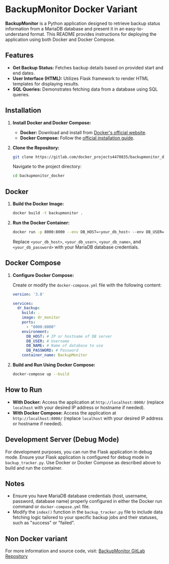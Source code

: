 # BackupMonitor Docker Variant

**BackupMonitor** is a Python application designed to retrieve backup status information from a MariaDB database and present it in an easy-to-understand format. This README provides instructions for deploying the application using both Docker and Docker Compose.

## Features

- **Get Backup Status:** Fetches backup details based on provided start and end dates.
- **User Interface (HTML):** Utilizes Flask framework to render HTML templates for displaying results.
- **SQL Queries:** Demonstrates fetching data from a database using SQL queries.

## Installation

1. **Install Docker and Docker Compose:**
   - **Docker:** Download and install from [Docker's official website](https://docs.docker.com/engine/install/).
   - **Docker Compose:** Follow the [official installation guide](https://docs.docker.com/compose/install/).

2. **Clone the Repository:**
   ```bash
   git clone https://gitlab.com/docker_projects4470835/backupmonitor_docker
   ```
   Navigate to the project directory:
   ```bash
   cd backupmonitor_docker
   ```

## Docker

1. **Build the Docker Image:**
   ```bash
   docker build -t backupmonitor .
   ```

2. **Run the Docker Container:**
   ```bash
   docker run -p 8000:8000 --env DB_HOST=<your_db_host> --env DB_USER=<your_db_user> --env DB_NAME=<your_db_name> --env DB_PASSWORD=<your_db_password> backupmonitor
   ```
   Replace `<your_db_host>`, `<your_db_user>`, `<your_db_name>`, and `<your_db_password>` with your MariaDB database credentials.

## Docker Compose

1. **Configure Docker Compose:**

   Create or modify the `docker-compose.yml` file with the following content:

   ```yaml
   version: '3.8'

   services:
     dr_backup:
       build: .
       image: dr_monitor
       ports:
         - "8000:8000"
       environment:
         DB_HOST: # IP or hostname of DB server
         DB_USER: # Username
         DB_NAME: # Name of database to use
         DB_PASSWORD: # Password
       container_name: BackupMonitor
   ```

2. **Build and Run Using Docker Compose:**
   ```bash
   docker-compose up --build
   ```

## How to Run

- **With Docker:** Access the application at `http://localhost:8000/` (replace `localhost` with your desired IP address or hostname if needed).
- **With Docker Compose:** Access the application at `http://localhost:8000/` (replace `localhost` with your desired IP address or hostname if needed).

## Development Server (Debug Mode)

For development purposes, you can run the Flask application in debug mode. Ensure your Flask application is configured for debug mode in `backup_tracker.py`. Use Docker or Docker Compose as described above to build and run the container.

## Notes

- Ensure you have MariaDB database credentials (host, username, password, database name) properly configured in either the Docker run command or `docker-compose.yml` file.
- Modify the `index()` function in the `backup_tracker.py` file to include data fetching logic tailored to your specific backup jobs and their statuses, such as "success" or "failed".

## Non Docker variant

For more information and source code, visit: [BackupMonitor GitLab Repository](https://gitlab.com/python515015/backupmonitor)

